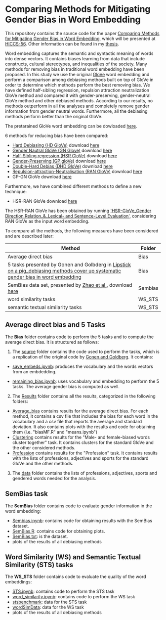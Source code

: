 # Comparing Methods for Mitigating Gender Bias in Word Embedding
This repository contains the source code for the paper [Comparing Methods for Mitigating Gender Bias in Word Embedding](), which will be presented at [HICCS-56](https://hicss.hawaii.edu/). Other information can be found in my [thesis](https://github.com/clarabiagi/Thesis). 

Word embedding captures the semantic and syntactic meaning of words into dense vectors. It contains biases learning from data that include constructs, cultural stereotypes, and inequalities of the society. Many methods for removing bias in traditional word embedding have been proposed. In this study we use the original [GloVe](https://nlp.stanford.edu/projects/glove/) word embedding and perform a comparison among debiasing methods built on top of GloVe in order to determine which methods perform the best removing bias. We have defined half-sibling regression, repulsion attraction neutralization GloVe method and compared it with gender-preserving, gender-neutral GloVe method and other debiased methods. According to our results, no methods outperform in all the analyses and completely remove gender information from gender neutral words. Furthermore, all the debiasing methods perform better than the original GloVe.

The pretarained GloVe word embedding can be dowloaded [here](https://drive.google.com/file/d/1jrbQmpB5ZNH4w54yujeAvNFAfVEG0SuE/view).


6 methods for reducing bias have been compared:
 - [Hard Debiasing (HD GloVe)](https://arxiv.org/abs/1607.06520)
download [here](https://drive.google.com/file/d/1QY3ew_nZl3p6lNiYaWMau0-IfVpyIsLB/view?usp=sharing)
 - [Gender Nautral GloVe (GN Glove)](https://arxiv.org/abs/1809.01496)
 download [here](https://drive.google.com/file/d/1v82WF43w-lE-vpZd0JC1K8WYZQkTy_ii/view)
 - [Half-Sibling regression (HSR GloVe)](https://arxiv.org/abs/1911.10787)
 download [here](https://drive.google.com/file/d/1w7tl3xSg69L1zURTpQ6qDg0uXab_XKFw/view)
 - [Gender-Preserving (GP gloVe)](https://arxiv.org/abs/1906.00742)
   download [here](https://drive.google.com/file/d/12VK2-BpLAg_-VPVl_wcLBZbzd9wcwyqN/view)
 - [Double-Hard Debias (DHD GloVe)](https://arxiv.org/abs/1906.00742)
   download [here](https://drive.google.com/file/d/15OTHP-n-O669OjSX433H6Sh-XjdSpTsY/view?usp=sharing)
 - [Repulsion-attraction-Neutralisation (RAN GloVe)](https://arxiv.org/abs/2006.01938)
   download [here](https://drive.google.com/drive/folders/14yebEnP4kXHsTisfbeWxzo0J42O54QtD)
  - GP-GN GloVe
   download [here](https://drive.google.com/file/d/1Rn--1pxjBhyp5os7zw75VB-YQUHXcfgF/view)
   
Furthermore, we have combined different methods to define a new technique:
 - HSR-RAN GloVe
 download [here]()
 
The HSR-RAN GloVe has been obtained by running ['HSR-GloVe_Gender Direction Relation_&_Lexical- and Sentence-Level Evaluation'](https://github.com/KunkunYang/GenderBiasHSR), considering RAN GloVe as the input word embedding.

 
To compare all the methods, the following measures have been considered and are described later:

|Method|Folder|
|---|---|
|Average direct bias|Bias|
|5 tasks presented by Gonen and Golbderg in [Lipstick on a pig_debiasing methods cover up systematic gender bias in word embedding](https://arxiv.org/abs/1903.03862)|Bias|
|SemBias  data set, presented by [Zhao et al.](https://arxiv.org/abs/1809.01496), download [here](https://github.com/uclanlp/gn_glove/blob/master/SemBias/SemBias)|Sembias|
|word similarity tasks|WS_STS|
|semantic textual similarity tasks|WS_STS|


## Average direct bias and 5 Tasks 
The **Bias** folder contains code to perform the 5 tasks and to compute the average direct bias. It is structured as follows:

1. The [source](./Bias/source) folder contains the code used to perform the tasks, which is a replication of the original code by [Gonen and Goldberg](https://github.com/gonenhila/gender_bias_lipstick). It contains:

- [save_embeds.ipynb](./Bias/source/save_embeds.ipynb): produces the vocabulary and the words vectors from an embdedding.

- [remaining_bias.ipynb](./Bias/source/remaining_bias.ipynb): uses vocabulary and embedding to perform the 5 tasks. The average gender bias is computed as well. 

2. The [Results](./Bias/results) folder contains all the results, categorized in the following folders:

- [Average_bias](./Bias/results/Average_bias) contains results for the average direct bias. For each method, it contains a csv file that includes the bias for each word in the vocabulary and a csv file that reports the average and standard deviation. It also contains plots with the results and code for obtaining them (i.e. "biasMF.R" and "means.ipynb")
- [Clustering](./Bias/results/Clustering) contains results for the "Male- and female-biased words cluster together" task. It contains clusters for the standard GloVe and the other considered methods.
- [Profession](./Bias/results/Profession) contains results for the "Profession" task. It contains results with the lists of professions, adjectives and sports for the standard GloVe and the other methods.

3. The [data](./5TasksGG/data) folder contains the lists of professions, adjectives, sports and gendered words needed for the analysis. 

## SemBias task
The **SemBias** folder contains code to evaluate gender information in the word embedding:
- [Sembias.ipynb](./SemBias/Sembias.ipynb): contains code for obtaining results with the SemBias dataset. 
- [SemBias.R](./SemBias/SemBias.R): contains code for obtaining plots.
- [SemBias.txt](./SemBias/SemBias.txt): is the dataset.
- plots of the results of all debiasing methods

## Word Similarity (WS) and Semantic Textual Similarity (STS) tasks
The **WS_STS** folder contains code to evaluate the quality of the word embeddings:
- [STS.ipynb](./WS_STS/STS.ipynb): contains code to perform the STS task
- [word_similarity.ipynb](./WS_STS/word_similarity.ipynb): contains code to perform the WS task
- [stsbenchmark](./WS_STS/stsbenchmark): data for the STS task
- [wordSimData](./WS_STS/wordSimData): data for the WS task
- plots of the results of all debiasing methods 




